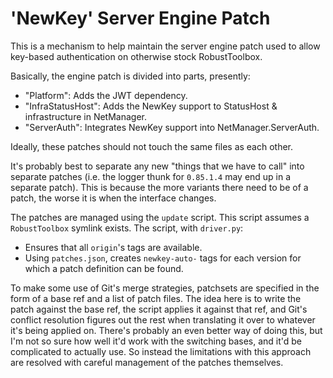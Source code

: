 # 'NewKey' Server Engine Patch

This is a mechanism to help maintain the server engine patch used to allow key-based authentication on otherwise stock RobustToolbox.

Basically, the engine patch is divided into parts, presently:

* "Platform": Adds the JWT dependency.
* "InfraStatusHost": Adds the NewKey support to StatusHost & infrastructure in NetManager.
* "ServerAuth": Integrates NewKey support into NetManager.ServerAuth.

Ideally, these patches should not touch the same files as each other.

It's probably best to separate any new "things that we have to call" into separate patches (i.e. the logger thunk for `0.85.1.4` may end up in a separate patch). This is because the more variants there need to be of a patch, the worse it is when the interface changes.

The patches are managed using the `update` script. This script assumes a `RobustToolbox` symlink exists. The script, with `driver.py`:

* Ensures that all `origin`'s tags are available.
* Using `patches.json`, creates `newkey-auto-` tags for each version for which a patch definition can be found.

To make some use of Git's merge strategies, patchsets are specified in the form of a base ref and a list of patch files. The idea here is to write the patch against the base ref, the script applies it against that ref, and Git's conflict resolution figures out the rest when translating it over to whatever it's being applied on. There's probably an even better way of doing this, but I'm not so sure how well it'd work with the switching bases, and it'd be complicated to actually use. So instead the limitations with this approach are resolved with careful management of the patches themselves.
